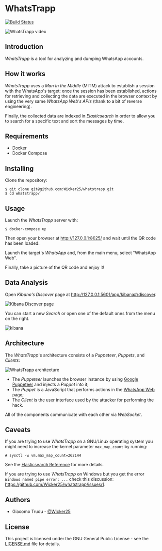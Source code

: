 # WhatsTrapp

[![Build Status](https://travis-ci.org/Wicker25/whatstrapp.svg?branch=master)](https://travis-ci.org/Wicker25/whatstrapp)

![WhatsTrapp video](https://media.giphy.com/media/1gQ65LmOcgLwe1XKWl/giphy.gif)

## Introduction

*WhatsTrapp* is a tool for analyzing and dumping WhatsApp accounts.

## How it works

*WhatsTrapp* uses a *Man In the Middle* (MITM) attack to establish a session with the WhatsApp's target: once the session
has been established, actions for retrieving and collecting the data are executed in the browser context by using the
very same *WhatsApp Web's APIs* (thank to a bit of reverse engineering).

Finally, the collected data are indexed in *Elasticsearch* in order to allow you to search for a specific text and sort
the messages by time.

## Requirements

- Docker
- Docker Compose

## Installing

Clone the repository:
```
$ git clone git@github.com:Wicker25/whatstrapp.git
$ cd whatstrapp/
```

## Usage

Launch the *WhatsTrapp* server with:
```
$ docker-compose up
```

Then open your browser at http://127.0.0.1:8025/ and wait until the QR code has been loaded.

Launch the target's *WhatsApp* and, from the main menu, select "WhatsApp Web".

Finally, take a picture of the QR code and enjoy it!

## Data Analysis

Open *Kibana's Discover* page at http://127.0.0.1:5601/app/kibana#/discover.

![Kibana Discover page](https://user-images.githubusercontent.com/500733/46049959-4e859f80-c129-11e8-8bfc-747da987567f.png)

You can start a new *Search* or open one of the default ones from the menu on the right.

![kibana](https://user-images.githubusercontent.com/500733/46050467-2ea3ab00-c12c-11e8-829d-494af87078ce.png)

## Architecture

The *WhatsTrapp*'s architecture consists of a *Puppeteer*, *Puppets*, and *Clients*:

![WhatsTrapp architecture](https://user-images.githubusercontent.com/500733/45647051-d54cd380-babc-11e8-8906-d277456ed211.png)

- The *Puppeteer* launches the browser instance by using [Google Puppeteer](https://github.com/GoogleChrome/puppeteer) and injects a *Puppet* into it;
- The *Puppet* is a JavaScript that performs actions in the [WhatsApp Web](https://web.whatsapp.com/) page;
- The *Client* is the user interface used by the attacker for performing the hack.

All of the components communicate with each other via *WebSocket*.

## Caveats

If you are trying to use *WhatsTrapp* on a GNU/Linux operating system you might need to increase the kernel parameter `max_map_count` by running:
```
# sysctl -w vm.max_map_count=262144
```

See the [Elasticsearch Reference](https://www.elastic.co/guide/en/elasticsearch/reference/current/vm-max-map-count.html) for more details.

If you are trying to use *WhatsTrapp* on Windows but you get the error `Windows named pipe error: ...` check this discussion: https://github.com/Wicker25/whatstrapp/issues/1.

## Authors

* Giacomo Trudu - [@Wicker25](https://github.com/Wicker25)

## License

This project is licensed under the GNU General Public License - see the [LICENSE.md](LICENSE.md) file for details.
